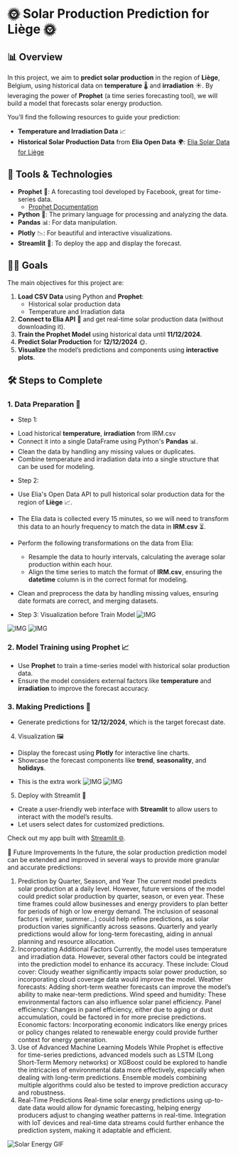 
# 🌞 Solar Production Prediction for Liège 🌞

## 📊 Overview

In this project, we aim to **predict solar production** in the region of **Liège**, Belgium, using historical data on **temperature** 🌡️ and **irradiation** ☀️. By leveraging the power of **Prophet** (a time series forecasting tool), we will build a model that forecasts solar energy production.

You’ll find the following resources to guide your prediction:

- **Temperature and Irradiation Data** 📈
- **Historical Solar Production Data** from **Elia Open Data** 🌍: 
  [Elia Solar Data for Liège](https://opendata.elia.be/explore/dataset/ods032/table/?sort=datetime&refine.region=Li%C3%A9ge)

## 🔧 Tools & Technologies

- **Prophet** 🌟: A forecasting tool developed by Facebook, great for time-series data.
  - [Prophet Documentation](https://facebook.github.io/prophet/docs/quick_start.html)
- **Python** 🐍: The primary language for processing and analyzing the data.
- **Pandas** 📊: For data manipulation.
- **Plotly** 📉: For beautiful and interactive visualizations.
- **Streamlit** 🎨: To deploy the app and display the forecast.

## 🧑‍💻 Goals

The main objectives for this project are:

1. **Load CSV Data** using Python and **Prophet**:
   - Historical solar production data
   - Temperature and Irradiation data
2. **Connect to Elia API** 🔌 and get real-time solar production data (without downloading it).
3. **Train the Prophet Model** using historical data until **11/12/2024**.
4. **Predict Solar Production** for **12/12/2024** 🌞.
5. **Visualize** the model’s predictions and components using **interactive plots**.

## 🛠️ Steps to Complete

### 1. Data Preparation 📅
* Step 1:
- Load historical **temperature**, **irradiation** from IRM.csv
- Connect it into a single DataFrame using Python's **Pandas** 📊.
- Clean the data by handling any missing values or duplicates.
- Combine temperature and irradiation data into a single structure that can be used for modeling.

* Step 2: 
- Use Elia's Open Data API to pull historical solar production data for the region of **Liège** 📈.
- The Elia data is collected every 15 minutes, so we will need to transform this data to an hourly frequency to match the data in **IRM.csv** ⏳.
- Perform the following transformations on the data from Elia:
    + Resample the data to hourly intervals, calculating the average solar production within each hour.
    + Align the time series to match the format of **IRM.csv**, ensuring the **datetime** column is in the correct format for modeling.

- Clean and preprocess the data by handling missing values, ensuring date formats are correct, and merging datasets.

* Step 3: Visualization before Train Model
![IMG](.//Images/correlation.png)

![IMG](.//Images/img1.png)
![IMG](.//Images/4.png)

 
### 2. Model Training using Prophet 📈
- Use **Prophet** to train a time-series model with historical solar production data.
- Ensure the model considers external factors like **temperature** and **irradiation** to improve the forecast accuracy.

### 3. Making Predictions 🔮
- Generate predictions for **12/12/2024**, which is the target forecast date.
  
 4. Visualization 🖼️
- Display the forecast using **Plotly** for interactive line charts.
- Showcase the forecast components like **trend**, **seasonality**, and **holidays**.

* This is the extra work
![IMG](.//Images/prediction1.png)
![IMG](.//Images/Forecast_Actual3M.png)


  
 5. Deploy with Streamlit 🚀
- Create a user-friendly web interface with **Streamlit** to allow users to interact with the model’s results.
- Let users select dates for customized predictions.       

Check out my app built with [Streamlit 🌐](https://minh-f5-reno-energy-assessment-api-deploymentapp-4orfb0.streamlit.app/).

🚀 Future Improvements
In the future, the solar production prediction model can be extended and improved in several ways to provide more granular and accurate predictions:

1. Prediction by Quarter, Season, and Year
The current model predicts solar production at a daily level. However, future versions of the model could predict solar production by quarter, season, or even year. These time frames could allow businesses and energy providers to plan better for periods of high or low energy demand.
The inclusion of seasonal factors ( winter, summer...) could help refine predictions, as solar production varies significantly across seasons.
Quarterly and yearly predictions would allow for long-term forecasting, aiding in annual planning and resource allocation.
2. Incorporating Additional Factors
Currently, the model uses temperature and irradiation data. However, several other factors could be integrated into the prediction model to enhance its accuracy. These include:
Cloud cover: Cloudy weather significantly impacts solar power production, so incorporating cloud coverage data would improve the model.
Weather forecasts: Adding short-term weather forecasts can improve the model’s ability to make near-term predictions.
Wind speed and humidity: These environmental factors can also influence solar panel efficiency.
Panel efficiency: Changes in panel efficiency, either due to aging or dust accumulation, could be factored in for more precise predictions.
Economic factors: Incorporating economic indicators like energy prices or policy changes related to renewable energy could provide further context for energy generation.
3. Use of Advanced Machine Learning Models
While Prophet is effective for time-series predictions, advanced models such as LSTM (Long Short-Term Memory networks) or XGBoost could be explored to handle the intricacies of environmental data more effectively, especially when dealing with long-term predictions.
Ensemble models combining multiple algorithms could also be tested to improve prediction accuracy and robustness.
4. Real-Time Predictions
Real-time solar energy predictions using up-to-date data would allow for dynamic forecasting, helping energy producers adjust to changing weather patterns in real-time.
Integration with IoT devices and real-time data streams could further enhance the prediction system, making it adaptable and efficient.





![Solar Energy GIF](https://i.giphy.com/media/v1.Y2lkPTc5MGI3NjExYXNjZngzdjBmeGNldGI3c295ajQxcnI2ODFmeXNzYzlsaWhiNWU2diZlcD12MV9pbnRlcm5hbF9naWZfYnlfaWQmY3Q9Zw/aixsw4G7b0sQ95rFiW/giphy.gif)